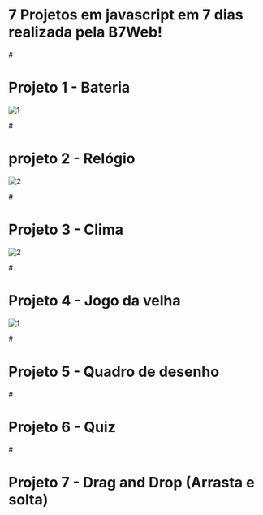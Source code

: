 <h1><strong>7 Projetos em javascript em 7 dias realizada pela B7Web!</h1></strong>


#<h1>Projeto 1 - Bateria</h1>
![1](https://user-images.githubusercontent.com/63603331/137951641-973c5450-1121-4e96-b0d9-dec6c13fab22.PNG)

#<h1>projeto 2 - Relógio</h1>
![2](https://user-images.githubusercontent.com/63603331/137951695-13fb03cf-728b-4ece-b254-321de6f7f08c.PNG)

#<h1>Projeto 3 - Clima</h1>
![2](https://user-images.githubusercontent.com/63603331/137962284-18c8b625-99aa-4b61-909f-31fd086ce4f9.PNG)

#<h1>Projeto 4 - Jogo da velha</h1>
![1](https://user-images.githubusercontent.com/63603331/138146476-1c4dcbdc-7ce4-4933-a9df-f72f563ad896.PNG)

#<h1>Projeto 5 - Quadro de desenho</h1>
#<h1>Projeto 6 - Quiz</h1>
#<h1>Projeto 7 - Drag and Drop (Arrasta e solta)</h1>
